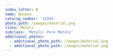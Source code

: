 ```yaml
---
index_letter: B
name: Banana
catalog_number: '12345'
photo_path: /images/material.png
class: Metals
subclass: 'Metals: Pure Metals'
additional_photos:
  - additional_photo_path: /images/material.png
  - additional_photo_path: /images/material.png
---
```


